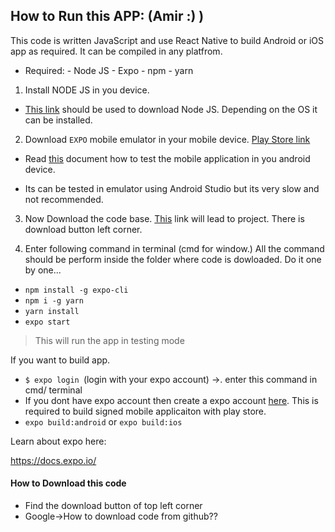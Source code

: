 ## How to Run this APP: (Amir :) )

This code is written JavaScript and use React Native to build Android or iOS app as required. It can be compiled in any platfrom.
  - Required:
        - Node JS
        - Expo
        - npm
        - yarn
        

1. Install NODE JS in you device.

- [This link](https://nodejs.org/en/) should be used to download Node JS. Depending on the OS it can be installed.

2. Download `EXPO` mobile emulator in your mobile device. [Play Store link](https://play.google.com/store/apps/details?id=host.exp.exponent)
- Read [this](https://docs.expo.io/guides/testing-on-devices/) document how to test the mobile application in you android device.

- Its can be tested in emulator using Android Studio but its very slow and not recommended.

3. Now Download the code base. [This](https://github.com/mhnpd/amir_project) link will lead to project. There is download button left corner.

4. Enter following command in terminal (cmd for window.) All the command should be perform inside the folder where code is dowloaded. Do it one by one...
- `npm install -g expo-cli`
- `npm i -g yarn `
- `yarn install`
- `expo start`

> This will run the app in testing mode

If you want to build app.

- `$ expo login `(login with your expo account) ->. enter this command in cmd/ terminal 
- If you dont have expo account then create a expo account [here](https://expo.io/signup). This is required to build signed mobile applicaiton with play store. 
- `expo build:android` or `expo build:ios`

Learn about expo here:

https://docs.expo.io/

#### How to Download this code
- Find the download button of top left corner
- Google->How to download code from github??
